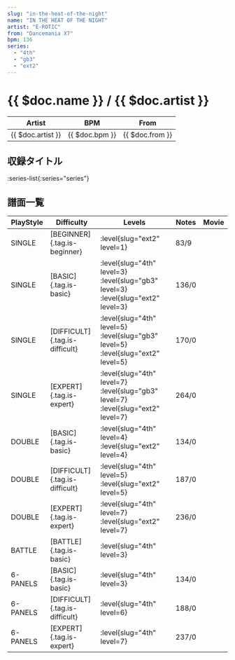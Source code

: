 ```yaml
---
slug: "in-the-heat-of-the-night"
name: "IN THE HEAT OF THE NIGHT"
artist: "E-ROTIC"
from: "Dancemania X7"
bpm: 136
series:
  - "4th"
  - "gb3"
  - "ext2"
---
```


# {{ $doc.name }} / {{ $doc.artist }}

|Artist|BPM|From|
|------|---|----|
|{{ $doc.artist }}|{{ $doc.bpm }}|{{ $doc.from }}|

## 収録タイトル

:series-list{:series="series"}

## 譜面一覧

|PlayStyle|Difficulty|Levels|Notes|Movie|
|---------|----------|------|-----|-----|
|SINGLE|[BEGINNER]{.tag.is-beginner}|:level{slug="ext2" level=1}|83/9||
|SINGLE|[BASIC]{.tag.is-basic}|:level{slug="4th" level=3} :level{slug="gb3" level=3} :level{slug="ext2" level=3}|136/0||
|SINGLE|[DIFFICULT]{.tag.is-difficult}|:level{slug="4th" level=5} :level{slug="gb3" level=5} :level{slug="ext2" level=5}|170/0||
|SINGLE|[EXPERT]{.tag.is-expert}|:level{slug="4th" level=7} :level{slug="gb3" level=7} :level{slug="ext2" level=7}|264/0||
|DOUBLE|[BASIC]{.tag.is-basic}|:level{slug="4th" level=4} :level{slug="ext2" level=4}|134/0||
|DOUBLE|[DIFFICULT]{.tag.is-difficult}|:level{slug="4th" level=5} :level{slug="ext2" level=5}|187/0||
|DOUBLE|[EXPERT]{.tag.is-expert}|:level{slug="4th" level=7} :level{slug="ext2" level=7}|236/0||
|BATTLE|[BATTLE]{.tag.is-basic}|:level{slug="4th" level=3}|||
|6-PANELS|[BASIC]{.tag.is-basic}|:level{slug="4th" level=3}|134/0||
|6-PANELS|[DIFFICULT]{.tag.is-difficult}|:level{slug="4th" level=6}|188/0||
|6-PANELS|[EXPERT]{.tag.is-expert}|:level{slug="4th" level=7}|237/0||

